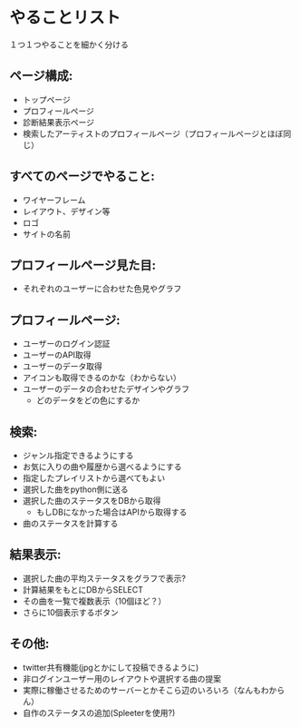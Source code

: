# やることリスト
１つ１つやることを細かく分ける

## ページ構成:
- トップページ
- プロフィールページ
- 診断結果表示ページ
- 検索したアーティストのプロフィールページ（プロフィールページとほぼ同じ）

## すべてのページでやること:
- ワイヤーフレーム
- レイアウト、デザイン等
- ロゴ
- サイトの名前


## プロフィールページ見た目:
- それぞれのユーザーに合わせた色見やグラフ

## プロフィールページ:
- ユーザーのログイン認証
- ユーザーのAPI取得
- ユーザーのデータ取得
- アイコンも取得できるのかな（わからない）
- ユーザーのデータの合わせたデザインやグラフ
    - どのデータをどの色にするか

## 検索:
- ジャンル指定できるようにする
- お気に入りの曲や履歴から選べるようにする
- 指定したプレイリストから選べてもよい
- 選択した曲をpython側に送る
- 選択した曲のステータスをDBから取得
    - もしDBになかった場合はAPIから取得する
- 曲のステータスを計算する

## 結果表示:
- 選択した曲の平均ステータスをグラフで表示?
- 計算結果をもとにDBからSELECT
- その曲を一覧で複数表示（10個ほど？）
- さらに10個表示するボタン


## その他:
- twitter共有機能(jpgとかにして投稿できるように)
- 非ログインユーザー用のレイアウトや選択する曲の提案
- 実際に稼働させるためのサーバーとかそこら辺のいろいろ（なんもわからん）
- 自作のステータスの追加(Spleeterを使用?)
